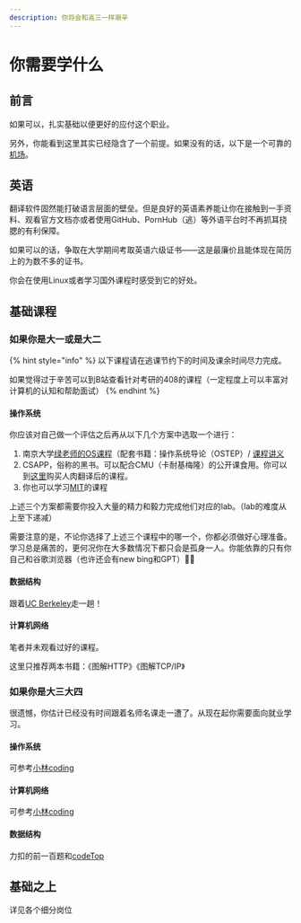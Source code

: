```yaml
---
description: 你将会和高三一样艰辛
---
```


# 你需要学什么

## 前言

如果可以，扎实基础以便更好的应付这个职业。

另外，你能看到这里其实已经隐含了一个前提。如果没有的话，以下是一个可靠的[机场](https://www.linghunyun.com/#/register?code=Syo2XhdS)。

## 英语

翻译软件固然能打破语言层面的壁垒。但是良好的英语素养能让你在接触到一手资料、观看官方文档亦或者使用GitHub、PornHub（逃）等外语平台时不再抓耳挠腮的有利保障。

如果可以的话，争取在大学期间考取英语六级证书——这是最廉价且能体现在简历上的为数不多的证书。

你会在使用Linux或者学习国外课程时感受到它的好处。

## 基础课程

### 如果你是大一或是大二

{% hint style="info" %}
以下课程请在逃课节约下的时间及课余时间尽力完成。

如果觉得过于辛苦可以到B站查看针对考研的408的课程（一定程度上可以丰富对计算机的认知和帮助面试）
{% endhint %}

#### 操作系统

你应该对自己做一个评估之后再从以下几个方案中选取一个进行：

1. 南京大学[绿老师的OS课程](https://www.bilibili.com/video/BV1Cm4y1d7Ur/?spm\_id\_from=333.337.search-card.all.click\&vd\_source=7f359d4e8fc4063c37805ed610ac18ff)（配套书籍：操作系统导论（OSTEP）/ [课程讲义](http://jyywiki.cn/OS/2022/)
2. CSAPP，俗称的黑书。可以配合CMU（卡耐基梅隆）的公开课食用。你可以到[这里](https://www.simtoco.com/#/albums?id=1000043)购买人肉翻译后的课程。
3. 你也可以学习[MIT](https://csdiy.wiki/%E6%93%8D%E4%BD%9C%E7%B3%BB%E7%BB%9F/MIT6.S081/)的课程

上述三个方案都需要你投入大量的精力和毅力完成他们对应的lab。（lab的难度从上至下递减）

需要注意的是，不论你选择了上述三个课程中的哪一个，你都必须做好心理准备。学习总是痛苦的，更何况你在大多数情况下都只会是孤身一人。你能依靠的只有你自己和谷歌浏览器（也许还会有new bing和GPT）😶‍🌫️

#### 数据结构

跟着[UC Berkeley](https://csdiy.wiki/%E6%95%B0%E6%8D%AE%E7%BB%93%E6%9E%84%E4%B8%8E%E7%AE%97%E6%B3%95/CS61B/)走一趟！

#### 计算机网络

笔者并未观看过好的课程。

这里只推荐两本书籍：《图解HTTP》《图解TCP/IP》

### 如果你是大三大四

很遗憾，你估计已经没有时间跟着名师名课走一遭了。从现在起你需要面向就业学习。

#### 操作系统

可参考[小林coding](https://xiaolincoding.com/os/)

#### 计算机网络

可参考[小林coding](https://xiaolincoding.com/os/)

#### 数据结构

力扣的前一百题和[codeTop](https://codetop.cc/discuss/53)

## 基础之上

详见各个细分岗位
